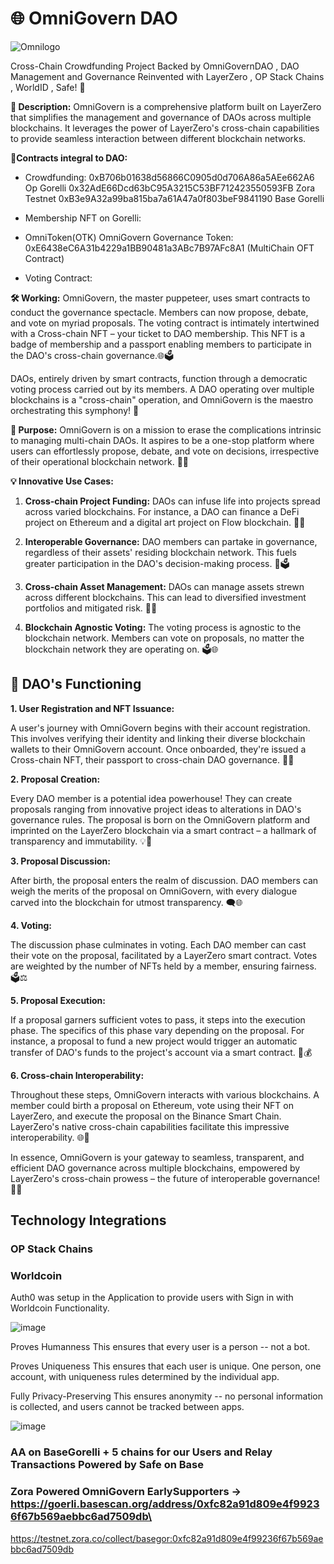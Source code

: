 # 🌐 OmniGovern DAO 

![Omnilogo ](https://github.com/kamalbuilds/OmniGovern-DAO/assets/95926324/9153b62f-aa35-43aa-87f3-53984aade105)

Cross-Chain Crowdfunding Project Backed by OmniGovernDAO , DAO Management and Governance Reinvented with LayerZero , OP Stack Chains , WorldID , Safe! 💫

**📜 Description:** OmniGovern is a comprehensive platform built on LayerZero that simplifies the management and governance of DAOs across multiple blockchains. It leverages the power of LayerZero's cross-chain capabilities to provide seamless interaction between different blockchain networks.

**🔗Contracts integral to DAO:**

- Crowdfunding: 
0xB706b01638d56866C0905d0d706A86a5AEe662A6 Op Gorelli
0x32AdE66Dcd63bC95A3215C53BF712423550593FB Zora Testnet
0xB3e9A32a99ba815ba7a61A47a0f803beF9841190 Base Gorelli

- Membership NFT on Gorelli: 
- OmniToken(OTK) OmniGovern Governance Token: 0xE6438eC6A31b4229a1BB90481a3ABc7B97AFc8A1 (MultiChain OFT Contract)
- Voting Contract: 

**🛠 Working:** OmniGovern, the master puppeteer, uses smart contracts to conduct the governance spectacle. Members can now propose, debate, and vote on myriad proposals. The voting contract is intimately intertwined with a Cross-chain NFT – your ticket to DAO membership. This NFT is a badge of membership and a passport enabling members to participate in the DAO's cross-chain governance.🌐🗳️

DAOs, entirely driven by smart contracts, function through a democratic voting process carried out by its members. A DAO operating over multiple blockchains is a "cross-chain" operation, and OmniGovern is the maestro orchestrating this symphony! 🎼

**🎯 Purpose:** OmniGovern is on a mission to erase the complications intrinsic to managing multi-chain DAOs. It aspires to be a one-stop platform where users can effortlessly propose, debate, and vote on decisions, irrespective of their operational blockchain network. 📝🌐

**💡 Innovative Use Cases:**

1. **Cross-chain Project Funding:** DAOs can infuse life into projects spread across varied blockchains. For instance, a DAO can finance a DeFi project on Ethereum and a digital art project on Flow blockchain. 🏦🎨

2. **Interoperable Governance:** DAO members can partake in governance, regardless of their assets' residing blockchain network. This fuels greater participation in the DAO's decision-making process. 🔄🗳️

3. **Cross-chain Asset Management:** DAOs can manage assets strewn across different blockchains. This can lead to diversified investment portfolios and mitigated risk. 💼🌐

4. **Blockchain Agnostic Voting:** The voting process is agnostic to the blockchain network. Members can vote on proposals, no matter the blockchain network they are operating on. 🗳️🌐

## 🔮 DAO's Functioning 

**1. User Registration and NFT Issuance:**

A user's journey with OmniGovern begins with their account registration. This involves verifying their identity and linking their diverse blockchain wallets to their OmniGovern account. Once onboarded, they're issued a Cross-chain NFT, their passport to cross-chain DAO governance. 🛂🎫

**2. Proposal Creation:**

Every DAO member is a potential idea powerhouse! They can create proposals ranging from innovative project ideas to alterations in DAO's governance rules. The proposal is born on the OmniGovern platform and imprinted on the LayerZero blockchain via a smart contract – a hallmark of transparency and immutability. 💡📜

**3. Proposal Discussion:**

After birth, the proposal enters the realm of discussion. DAO members can weigh the merits of the proposal on OmniGovern, with every dialogue carved into the blockchain for utmost transparency. 🗨️🌐

**4. Voting:**

The discussion phase culminates in voting. Each DAO member can cast their vote on the proposal, facilitated by a LayerZero smart contract. Votes are weighted by the number of NFTs held by a member, ensuring fairness. 🗳️⚖️

**5. Proposal Execution:**

If a proposal garners sufficient votes to pass, it steps into the execution phase. The specifics of this phase vary depending on the proposal. For instance, a proposal to fund a new project would trigger an automatic transfer of DAO's funds to the project's account via a smart contract. 🚀💰

**6. Cross-chain Interoperability:**

Throughout these steps, OmniGovern interacts with various blockchains. A member could birth a proposal on Ethereum, vote using their NFT on LayerZero, and execute the proposal on the Binance Smart Chain. LayerZero's native cross-chain capabilities facilitate this impressive interoperability. 🌐🔄

In essence, OmniGovern is your gateway to seamless, transparent, and efficient DAO governance across multiple blockchains, empowered by LayerZero's cross-chain prowess – the future of interoperable governance! 💪🌐

## Technology Integrations

### OP Stack Chains

### Worldcoin

Auth0 was setup in the Application to provide users with Sign in with Worldcoin Functionality.

![image](https://github.com/kamalbuilds/OmniGovern-DAO/assets/95926324/2d088cb7-db62-4269-a0ba-53f0c935a44b)

Proves Humanness
This ensures that every user is a person -- not a bot.

Proves Uniqueness
This ensures that each user is unique. One person, one account, with uniqueness rules determined by the individual app.

Fully Privacy-Preserving
This ensures anonymity -- no personal information is collected, and users cannot be tracked between apps.

![image](https://github.com/kamalbuilds/OmniGovern-DAO/assets/95926324/f5aa1a69-09ba-424f-ba14-9edc890c6a02)

### AA on BaseGorelli + 5 chains for our Users and Relay Transactions Powered by Safe on Base

### Zora Powered OmniGovern EarlySupporters -> https://goerli.basescan.org/address/0xfc82a91d809e4f99236f67b569aebbc6ad7509db\
https://testnet.zora.co/collect/basegor:0xfc82a91d809e4f99236f67b569aebbc6ad7509db
